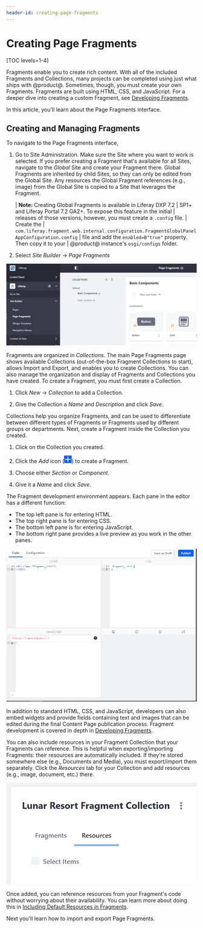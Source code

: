 ```yaml
---
header-id: creating-page-fragments
---
```


# Creating Page Fragments

[TOC levels=1-4]

Fragments enable you to create rich content. With all of the included Fragments
and Collections, many projects can be completed using just what ships with
@product@. Sometimes, though, you must create your own Fragments. Fragments are
built using HTML, CSS, and JavaScript. For a deeper dive into creating a custom
Fragment, see [Developing Fragments](/docs/7-2/frameworks/-/knowledge_base/f/creating-fragments).

In this article, you'll learn about the Page Fragments interface.

## Creating and Managing Fragments

To navigate to the Page Fragments interface,

1.  Go to Site Administration. Make sure the Site where you want to work is 
    selected. If you prefer creating a Fragment that's available for all Sites,
    navigate to the *Global* Site and create your Fragment there. Global
    Fragments are inherited by child Sites, so they can only be edited from the
    Global Site. Any resources the Global Fragment references (e.g., image) from
    the Global Site is copied to a Site that leverages the Fragment.

    | **Note:** Creating Global Fragments is available in Liferay DXP 7.2
    | SP1+ and Liferay Portal 7.2 GA2+. To expose this feature in the initial
    | releases of those versions, however, you must create a `.config` file.
    | Create the
    | `com.liferay.fragment.web.internal.configuration.FragmentGlobalPanelAppConfiguration.config`
    | file and add the `enabled=B"true"` property. Then copy it to your
    | @product@ instance's `osgi/configs` folder.

2.  Select *Site Builder* &rarr; *Page Fragments*

![Figure 1: Here is the Page Fragments page with no custom Fragments or Collections created.](../../../../../images/empty-fragments-page.png)

Fragments are organized in *Collections*. The main Page Fragments page shows
available Collections (out-of-the-box Fragment Collections to start), allows
Import and Export, and enables you to create Collections. You can also manage
the organization and display of Fragments and Collections you have created. To
create a Fragment, you must first create a Collection.

1.  Click *New* &rarr; *Collection* to add a Collection.

2.  Give the Collection a *Name* and *Description* and click *Save*.

Collections help you organize Fragments, and can be used to differentiate 
between different types of Fragments or Fragments used by different groups or 
departments. Next, create a Fragment inside the Collection you created.

1.  Click on the Collection you created.

2.  Click the *Add* icon (![New](../../../../../images/icon-add.png)) to create
    a Fragment.

3.  Choose either *Section* or *Component*.

3.  Give it a *Name* and click *Save*.

The Fragment development environment appears. Each pane in the editor has
a different function:

- The top left pane is for entering HTML.
- The top right pane is for entering CSS.
- The bottom left pane is for entering JavaScript.
- The bottom right pane provides a live preview as you work in the other panes.

![Figure 2: The Fragments editor provides an environment for creating all the parts of a Fragment.](../../../../../images/fragments-editor.png)

In addition to standard HTML, CSS, and JavaScript, developers can also embed
widgets and provide fields containing text and images that can be edited during
the final Content Page publication process. Fragment development is covered in
depth in 
[Developing Fragments](/docs/7-2/frameworks/-/knowledge_base/f/creating-fragments).

You can also include resources in your Fragment Collection that your Fragments
can reference. This is helpful when exporting/importing Fragments: their
resources are automatically included. If they're stored somewhere else
(e.g., Documents and Media), you must export/import them separately. Click the
*Resources* tab for your Collection and add resources (e.g., image, document,
etc.) there.

![Figure 3: The Resources tab can be selected from the Fragment Collection.](../../../../../images/fragment-resources-tab.png)

Once added, you can reference resources from your Fragment's code without
worrying about their availability. You can learn more about doing this in 
[Including Default Resources in Fragments](/docs/7-2/frameworks/-/knowledge_base/f/including-default-resources-in-fragments).

Next you'll learn how to import and export Page Fragments.
